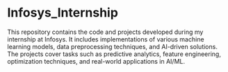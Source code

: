 # Infosys_Internship
This repository contains the code and projects developed during my internship at Infosys. It includes implementations of various machine learning models, data preprocessing techniques, and AI-driven solutions. The projects cover tasks such as predictive analytics, feature engineering, optimization techniques, and real-world applications in AI/ML.
